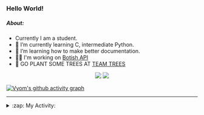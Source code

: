 ### Hello World!

##### About:
- Currently I am a student.
- 🌱 I’m currently learning C, intermediate Python.
- 🌱 I’m learning how to make better documentation.
- 👨‍💻 I'm working on [Botish API](https://github.com/Vyvy-vi/api)
- 🌱 GO PLANT SOME TREES AT [TEAM TREES](https://teamtrees.org/)

<p align="center">
  <a href="https://twitter.com/Vyvy_viM"><img target="_blank" src="https://img.shields.io/badge/twitter%20@Vyvy_viM-0D95E8?style=for-the-badge&logo=twitter&logoColor=white"/></a> 
  <a href="https://vyvy-vi.github.io/portfolio"><img target="_blank" src="https://img.shields.io/badge/-I_love_open_source-green?style=for-the-badge&logo=github&logoColor=black"/></a> 
</p>

[![Vyom's github activity graph](https://activity-graph.herokuapp.com/graph?username=Vyvy-vi)](https://github.com/ashutosh00710/github-readme-activity-graph)

---
<details>
  <summary>:zap: My Activity:</summary>
  
<!--START_SECTION:waka-->
![Code Time](http://img.shields.io/badge/Code%20Time-717%20hrs%2029%20mins-blue)

**I'm a Night 🦉** 

```text
🌞 Morning    56 commits     ██░░░░░░░░░░░░░░░░░░░░░░░   7.78% 
🌆 Daytime    177 commits    ██████░░░░░░░░░░░░░░░░░░░   24.58% 
🌃 Evening    245 commits    ████████░░░░░░░░░░░░░░░░░   34.03% 
🌙 Night      242 commits    ████████░░░░░░░░░░░░░░░░░   33.61%

```
📅 **I'm Most Productive on Sunday** 

```text
Monday       72 commits     ██░░░░░░░░░░░░░░░░░░░░░░░   10.0% 
Tuesday      116 commits    ████░░░░░░░░░░░░░░░░░░░░░   16.11% 
Wednesday    118 commits    ████░░░░░░░░░░░░░░░░░░░░░   16.39% 
Thursday     101 commits    ███░░░░░░░░░░░░░░░░░░░░░░   14.03% 
Friday       79 commits     ██░░░░░░░░░░░░░░░░░░░░░░░   10.97% 
Saturday     83 commits     ███░░░░░░░░░░░░░░░░░░░░░░   11.53% 
Sunday       151 commits    █████░░░░░░░░░░░░░░░░░░░░   20.97%

```


📊 **This Week I Spent My Time On** 

```text
🔥 Editors: 
VS Code                  11 hrs 43 mins      ████████████████████████░   99.03% 
Vim                      6 mins              ░░░░░░░░░░░░░░░░░░░░░░░░░   0.97%

🐱‍💻 Projects: 
praise_backend_js        5 hrs 17 mins       ███████████░░░░░░░░░░░░░░   44.73% 
Unknown Project          4 hrs 28 mins       █████████░░░░░░░░░░░░░░░░   37.75% 
discord-bot              1 hr 21 mins        ██░░░░░░░░░░░░░░░░░░░░░░░   11.43% 
discord-bot-army         43 mins             █░░░░░░░░░░░░░░░░░░░░░░░░   6.08% 
onboarding-bot           0 secs              ░░░░░░░░░░░░░░░░░░░░░░░░░   0.01%

```


 Last Updated on 08/04/2022 04:04:43 UTC
<!--END_SECTION:waka-->
</details>
